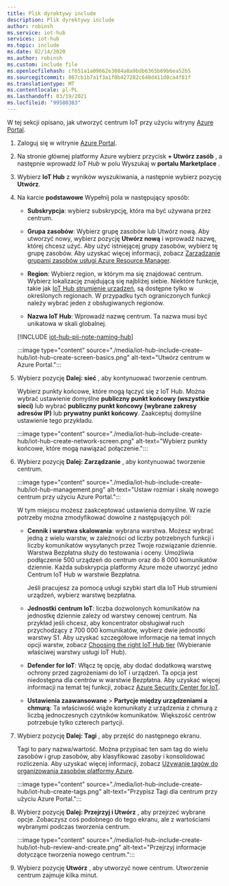 ```yaml
---
title: Plik dyrektywy include
description: Plik dyrektywy include
author: robinsh
ms.service: iot-hub
services: iot-hub
ms.topic: include
ms.date: 02/14/2020
ms.author: robinsh
ms.custom: include file
ms.openlocfilehash: cf651a1a09662e3084a8a9bdb6365b69b6ea52b5
ms.sourcegitcommit: 867cb1b7a1f3a1f0b427282c648d411d0ca4f81f
ms.translationtype: MT
ms.contentlocale: pl-PL
ms.lasthandoff: 03/19/2021
ms.locfileid: "99580383"
---
```

W tej sekcji opisano, jak utworzyć centrum IoT przy użyciu witryny [Azure Portal](https://portal.azure.com).

1. Zaloguj się w witrynie [Azure Portal](https://portal.azure.com).

1. Na stronie głównej platformy Azure wybierz przycisk **+ Utwórz zasób** , a następnie wprowadź *IoT Hub* w polu Wyszukaj w **portalu Marketplace** .

1. Wybierz **IoT Hub** z wyników wyszukiwania, a następnie wybierz pozycję **Utwórz**.

1. Na karcie **podstawowe** Wypełnij pola w następujący sposób:

   - **Subskrypcja**: wybierz subskrypcję, która ma być używana przez centrum.

   - **Grupa zasobów**: Wybierz grupę zasobów lub Utwórz nową. Aby utworzyć nowy, wybierz pozycję **Utwórz nową** i wprowadź nazwę, której chcesz użyć. Aby użyć istniejącej grupy zasobów, wybierz tę grupę zasobów. Aby uzyskać więcej informacji, zobacz [Zarządzanie grupami zasobów usługi Azure Resource Manager](../articles/azure-resource-manager/management/manage-resource-groups-portal.md).

   - **Region**: Wybierz region, w którym ma się znajdować centrum. Wybierz lokalizację znajdującą się najbliżej siebie. Niektóre funkcje, takie jak [IoT Hub strumienie urządzeń](../articles/iot-hub/iot-hub-device-streams-overview.md), są dostępne tylko w określonych regionach. W przypadku tych ograniczonych funkcji należy wybrać jeden z obsługiwanych regionów.

   - **Nazwa IoT Hub**: Wprowadź nazwę centrum. Ta nazwa musi być unikatowa w skali globalnej.

   [!INCLUDE [iot-hub-pii-note-naming-hub](iot-hub-pii-note-naming-hub.md)]

   :::image type="content" source="./media/iot-hub-include-create-hub/iot-hub-create-screen-basics.png" alt-text="Utwórz centrum w Azure Portal.":::

1. Wybierz pozycję **Dalej: sieć** , aby kontynuować tworzenie centrum.

   Wybierz punkty końcowe, które mogą łączyć się z IoT Hub. Można wybrać ustawienie domyślne **publiczny punkt końcowy (wszystkie sieci)** lub wybrać **publiczny punkt końcowy (wybrane zakresy adresów IP)** lub **prywatny punkt końcowy**. Zaakceptuj domyślne ustawienie tego przykładu.

   :::image type="content" source="./media/iot-hub-include-create-hub/iot-hub-create-network-screen.png" alt-text="Wybierz punkty końcowe, które mogą nawiązać połączenie.":::

1. Wybierz pozycję **Dalej: Zarządzanie** , aby kontynuować tworzenie centrum.

   :::image type="content" source="./media/iot-hub-include-create-hub/iot-hub-management.png" alt-text="Ustaw rozmiar i skalę nowego centrum przy użyciu Azure Portal.":::

    W tym miejscu możesz zaakceptować ustawienia domyślne. W razie potrzeby można zmodyfikować dowolne z następujących pól:

    - **Cennik i warstwa skalowania**: wybrana warstwa. Możesz wybrać jedną z wielu warstw, w zależności od liczby potrzebnych funkcji i liczby komunikatów wysyłanych przez Twoje rozwiązanie dziennie. Warstwa Bezpłatna służy do testowania i oceny. Umożliwia podłączenie 500 urządzeń do centrum oraz do 8 000 komunikatów dziennie. Każda subskrypcja platformy Azure może utworzyć jedno Centrum IoT Hub w warstwie Bezpłatna.

      Jeśli pracujesz za pomocą usługi szybki start dla IoT Hub strumieni urządzeń, wybierz warstwę bezpłatna.

    - **Jednostki centrum IoT**: liczba dozwolonych komunikatów na jednostkę dziennie zależy od warstwy cenowej centrum. Na przykład jeśli chcesz, aby koncentrator obsługiwał ruch przychodzący z 700 000 komunikatów, wybierz dwie jednostki warstwy S1.
    Aby uzyskać szczegółowe informacje na temat innych opcji warstw, zobacz [Choosing the right IoT Hub tier](../articles/iot-hub/iot-hub-scaling.md) (Wybieranie właściwej warstwy usługi IoT Hub).

    - **Defender for IoT**: Włącz tę opcję, aby dodać dodatkową warstwę ochrony przed zagrożeniami do IoT i urządzeń. Ta opcja jest niedostępna dla centrów w warstwie Bezpłatna. Aby uzyskać więcej informacji na temat tej funkcji, zobacz [Azure Security Center for IoT](/azure/asc-for-iot/).

    - **Ustawienia zaawansowane**  >  **Partycje między urządzeniami a chmurą**: Ta właściwość wiąże komunikaty z urządzenia z chmurą z liczbą jednoczesnych czytników komunikatów. Większość centrów potrzebuje tylko czterech partycji.

1. Wybierz pozycję **Dalej: Tagi** , aby przejść do następnego ekranu.

    Tagi to pary nazwa/wartość. Można przypisać ten sam tag do wielu zasobów i grup zasobów, aby klasyfikować zasoby i konsolidować rozliczenia. Aby uzyskać więcej informacji, zobacz [Używanie tagów do organizowania zasobów platformy Azure](../articles/azure-resource-manager/management/tag-resources.md).

    :::image type="content" source="./media/iot-hub-include-create-hub/iot-hub-create-tags.png" alt-text="Przypisz Tagi dla centrum przy użyciu Azure Portal.":::

1. Wybierz pozycję **Dalej: Przejrzyj i Utwórz** , aby przejrzeć wybrane opcje. Zobaczysz coś podobnego do tego ekranu, ale z wartościami wybranymi podczas tworzenia centrum.

    :::image type="content" source="./media/iot-hub-include-create-hub/iot-hub-review-and-create.png" alt-text="Przejrzyj informacje dotyczące tworzenia nowego centrum.":::

1. Wybierz pozycję **Utwórz** , aby utworzyć nowe centrum. Utworzenie centrum zajmuje kilka minut.